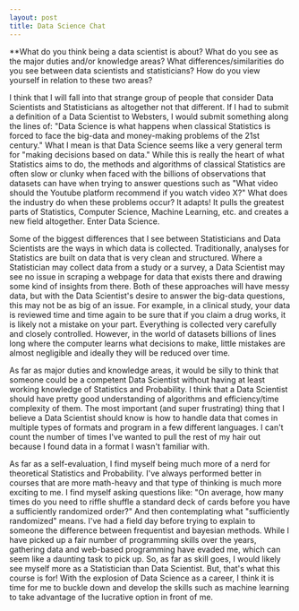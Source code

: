```yaml
---
layout: post
title: Data Science Chat
---
```


**What do you think being a data scientist is about?  What do you see as the major duties and/or knowledge areas?  What differences/similarities do you see between data scientists and statisticians?  How do you view yourself in relation to these two areas?

I think that I will fall into that strange group of people that consider Data Scientists and Statisticians as altogether not that different. If I had to submit a definition of a Data Scientist to Websters, I would submit something along the lines of: "Data Science is what happens when classical Statistics is forced to face the big-data and money-making problems of the 21st century." What I mean is that Data Science seems like a very general term for "making decisions based on data." While this is really the heart of what Statistics aims to do, the methods and algorithms of classical Statistics are often slow or clunky when faced with the billions of observations that datasets can have when trying to answer questions such as "What video should the Youtube platform recommend if you watch video X?" What does the industry do when these problems occur? It adapts! It pulls the greatest parts of Statistics, Computer Science, Machine Learning, etc. and creates a new field altogether. Enter Data Science. 

Some of the biggest differences that I see between Statisticians and Data Scientists are the ways in which data is collected. Traditionally, analyses for Statistics are built on data that is very clean and structured. Where a Statistician may collect data from a study or a survey, a Data Scientist may see no issue in scraping a webpage for data that exists there and drawing some kind of insights from there. Both of these approaches will have messy data, but with the Data Scientist's desire to answer the big-data questions, this may not be as big of an issue. For example, in a clinical study, your data is reviewed time and time again to be sure that if you claim a drug works, it is likely not a mistake on your part. Everything is collected very carefully and closely controlled. However, in the world of datasets billions of lines long where the computer learns what decisions to make, little mistakes are almost negligible and ideally they will be reduced over time. 

As far as major duties and knowledge areas, it would be silly to think that someone could be a competent Data Scientist without having at least working knowledge of Statistics and Probability. I think that a Data Scientist should have pretty good understanding of algorithms and efficiency/time complexity of them. The most important (and super frustrating) thing that I believe a Data Scientist should know is how to handle data that comes in multiple types of formats and program in a few different languages. I can't count the number of times I've wanted to pull the rest of my hair out because I found data in a format I wasn't familiar with. 

As far as a self-evaluation, I find myself being much more of a nerd for theoretical Statistics and Probability. I've always performed better in courses that are more math-heavy and that type of thinking is much more exciting to me. I find myself asking questions like: "On average, how many times do you need to riffle shuffle a standard deck of cards before you have a sufficiently randomized order?" And then contemplating what "sufficiently randomized" means. I've had a field day before trying to explain to someone the difference between frequentist and bayesian methods. While I have picked up a fair number of programming skills over the years, gathering data and web-based programming have evaded me, which can seem like a daunting task to pick up. So, as far as skill goes, I would likely see myself more as a Statistician than Data Scientist. But, that's what this course is for! With the explosion of Data Science as a career, I think it is time for me to buckle down and develop the skills such as machine learning to take advantage of the lucrative option in front of me. 






